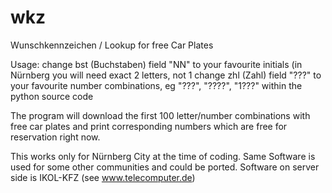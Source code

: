 # wkz
Wunschkennzeichen / Lookup for free Car Plates

Usage: change bst (Buchstaben) field "NN" to your favourite initials (in Nürnberg you will need exact 2 letters, not 1
       change zhl (Zahl) field "???" to your favourite number combinations, eg "???", "????", "1???"
       within the python source code

The program will download the first 100 letter/number combinations with free car plates and print corresponding numbers which are free for reservation right now.

This works only for Nürnberg City at the time of coding. Same Software is used for some other communities and could be ported. Software on server side is IKOL-KFZ (see www.telecomputer.de)
